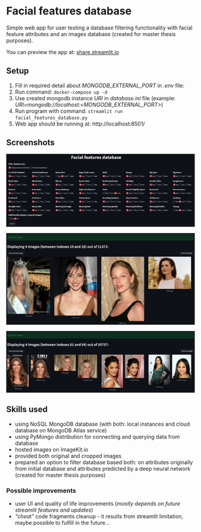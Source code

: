 # Facial features database

Simple web app for user testing a database filtering functionality with facial feature attributes and an images database (created for master thesis purposes).

You can preview the app at: [share.streamlit.io](https://share.streamlit.io/konradrydzak/facial-features-database/facial_features_database.py)

## Setup

1. Fill in required detail about *MONGODB_EXTERNAL_PORT* in *.env* file:
2. Run command: `docker-compose up -d`
3. Use created mongodb instance *URI* in *database.ini* file (example: *URI=mongodb://localhost:<MONGODB_EXTERNAL_PORT>*)
4. Run program with command: `streamlit run facial_features_database.py`
5. Web app should be running at: http://localhost:8501/

## Screenshots

![Example_database_filtering_website.png](docs/Example_database_filtering_website.png "Example database filtering website")

![Example_filtering_results_for_original_dataset.png](docs/Example_filtering_results_for_original_dataset.png "Example filtering results for original dataset")

![Example_filtering_results_for_predicted_attributes_with_additional_cropped_images.png](docs/Example_filtering_results_for_predicted_attributes_with_additional_cropped_images.png "Example filtering results for predicted attributes with additional cropped images")

## Skills used

- using NoSQL MongoDB database (with both: local instances and cloud database on MongoDB Atlas service)
- using PyMongo distribution for connecting and querying data from database
- hosted images on ImageKit.io
- provided both original and cropped images
- prepared an option to filter database based both: on attributes originally from initial database and attributes predicted by a deep neural network (created for master thesis purposes)

### Possible improvements

- user UI and quality of life improvements (*mostly depends on future streamlit features and updates*)
- *"cheat"* code fragments cleanup - it results from streamlit limitation, maybe possible to fulfill in the future...
